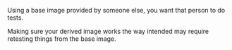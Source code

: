 Using a base image provided by someone else, you want that person to do tests.

Making sure your derived image works the way intended may require retesting things from the base image.


